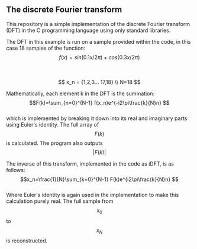 ## The discrete Fourier transform
This repository is a simple implementation of the discrete Fourier transform (DFT) in the C programming language using only standard libraries.

The DFT in this example is run on a sample provided within the code, in this case 18 samples of the function:\
$$f(x) = sin(0.1x/2\pi)+cos(0.3x/2\pi)$$\
\
$$ x_n = {1,2,3... 17,18} \\ N=18 $$

Mathematically, each element k in the DFT is the summation:\
$$F(k)=\sum_{n=0}^{N-1} f(x_n)e^{-i2\pi\frac{k}{N}n} $$\
which is implemented by breaking it down into its real and imaginary parts using Euler's identity. The full array of $$F(k)$$ is calculated. The program also outputs $$|F(k)|$$



The inverse of this transform, implemented in the code as iDFT, is as follows:\
$$x_n=\frac{1}{N}\sum_{k=0}^{N-1} F(k)e^{i2\pi\frac{k}{N}n} $$\
Where Euler's identity is again used in the implementation to make this calculation purely real. The full sample from $$x_0$$ to $$x_N$$ is reconstructed.
